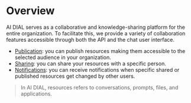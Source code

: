 # Overview

AI DIAL serves as a collaborative and knowledge-sharing platform for the entire organization. To facilitate this, we provide a variety of collaboration features accessible through both the API and the chat user interface.

* [Publication](enable-publications): you can publish resources making them accessible to the selected audience in your organization.
* [Sharing](sharing): you can share your resources with a specific person.
* [Notifications](notifications): you can receive notifications when specific shared or published resources get changed by other users.

> In AI DIAL, resources refers to conversations, prompts, files, and applications. 